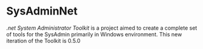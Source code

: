 # SysAdminNet
_.net System Administrator Toolkit_ is a project aimed to create a complete set of tools for the SysAdmin primarily in Windows environment.
This new iteration of the Toolkit is 0.5.0